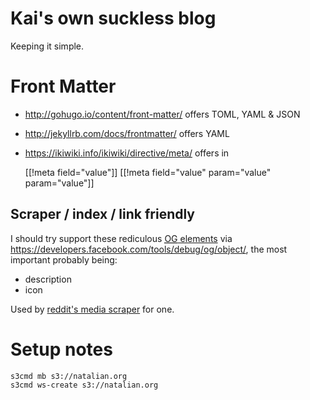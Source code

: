 # Kai's own suckless blog

Keeping it simple.

# Front Matter

* <http://gohugo.io/content/front-matter/> offers TOML, YAML & JSON
* <http://jekyllrb.com/docs/frontmatter/> offers YAML
* <https://ikiwiki.info/ikiwiki/directive/meta/>  offers in

	[[!meta  field="value"]]
	[[!meta  field="value" param="value" param="value"]]

## Scraper / index / link friendly

I should try support these rediculous <a href=http://ogp.me/><abbr title="Open
Graph">OG</abbr> elements</a> via
<https://developers.facebook.com/tools/debug/og/object/>, the most important probably being:

* description
* icon

Used by [reddit's media scraper](https://github.com/reddit/reddit/blob/master/r2/r2/lib/media.py) for one.

# Setup notes

	s3cmd mb s3://natalian.org
	s3cmd ws-create s3://natalian.org
